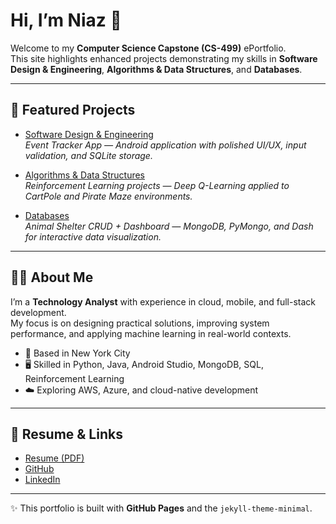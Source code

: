 # Hi, I’m Niaz 👋

Welcome to my **Computer Science Capstone (CS-499)** ePortfolio.  
This site highlights enhanced projects demonstrating my skills in **Software Design & Engineering**, **Algorithms & Data Structures**, and **Databases**.

---

## 🚀 Featured Projects

- [Software Design & Engineering](/projects/software-design.md)  
  *Event Tracker App — Android application with polished UI/UX, input validation, and SQLite storage.*

- [Algorithms & Data Structures](/projects/algorithms.md)  
  *Reinforcement Learning projects — Deep Q-Learning applied to CartPole and Pirate Maze environments.*

- [Databases](/projects/databases.md)  
  *Animal Shelter CRUD + Dashboard — MongoDB, PyMongo, and Dash for interactive data visualization.*

---

## 👨‍💻 About Me

I’m a **Technology Analyst** with experience in cloud, mobile, and full-stack development.  
My focus is on designing practical solutions, improving system performance, and applying machine learning in real-world contexts.  

- 📍 Based in New York City  
- 🖥️ Skilled in Python, Java, Android Studio, MongoDB, SQL, Reinforcement Learning  
- ☁️ Exploring AWS, Azure, and cloud-native development  

---

## 📄 Resume & Links

- [Resume (PDF)](/assets/resume.pdf)  
- [GitHub](https://github.com/niazkhan0731)  
- [LinkedIn](https://linkedin.com/in/niazkhan0731)

---

✨ This portfolio is built with **GitHub Pages** and the `jekyll-theme-minimal`.
